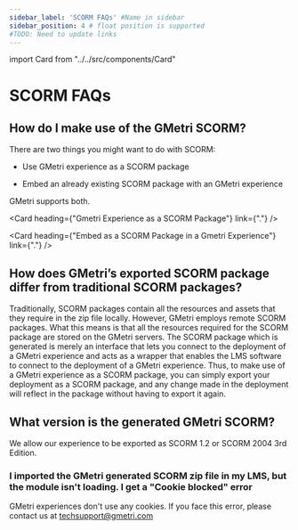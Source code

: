 ```yaml
---
sidebar_label: 'SCORM FAQs' #Name in sidebar
sidebar_position: 4 # float position is supported
#TODO: Need to update links
---
```

import Card from "../../src/components/Card"

# SCORM FAQs

## How do I make use of the GMetri SCORM?

There are two things you might want to do with SCORM:

 - Use GMetri experience as a SCORM package

 - Embed an already existing SCORM package with an GMetri experience

GMetri supports both.

<Card heading={"Gmetri Experience as a SCORM Package"}  link={"."} /> 

<Card heading={"Embed as a SCORM Package in a Gmetri Experience"}  link={"."} /> 

## How does GMetri’s exported SCORM package differ from traditional SCORM packages?
Traditionally, SCORM packages contain all the resources and assets that they require in the zip file locally. However, GMetri employs remote SCORM packages. What this means is that all the resources required for the SCORM package are stored on the GMetri servers. The SCORM package which is generated is merely an interface that lets you connect to the deployment of a GMetri experience and acts as a wrapper that enables the LMS software to connect to the deployment of a GMetri experience. Thus, to make use of a GMetri experience as a SCORM package, you can simply export your deployment as a SCORM package, and any change made in the deployment will reflect in the package without having to export it again.

## What version is the generated GMetri SCORM?
We allow our experience to be exported as SCORM 1.2 or SCORM 2004 3rd Edition.
### I imported the GMetri generated SCORM zip file in my LMS, but the module isn't loading. I get a "Cookie blocked" error
GMetri experiences don't use any cookies.
If you face this error, please contact us at techsupport@gmetri.com


